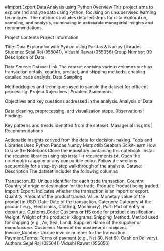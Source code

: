 #Import Export Data Analysis using Python
Overview
This project aims to explore and analyze data using Python, focusing on unsupervised learning techniques. The notebook includes detailed steps for data exploration, sampling, and analysis, culminating in actionable managerial insights and recommendations.

Project Contents
Project Information

Title: Data Exploration with Python using Pandas & Numpy Libraries
Students: Sejal Raj (055041), Vidushi Rawat (055056)
Group Number: 09
Description of Data

Data Source: Dataset Link
The dataset contains various columns such as transaction details, country, product, and shipping methods, enabling detailed trade analysis.
Data Sampling

Methodologies and techniques used to sample the dataset for efficient processing.
Project Objectives | Problem Statements

Objectives and key questions addressed in the analysis.
Analysis of Data

Data cleaning, preprocessing, and visualization steps.
Observations | Findings

Key patterns and trends identified from the dataset.
Managerial Insights | Recommendations

Actionable insights derived from the data for decision-making.
Tools and Libraries Used
Python
Pandas
Numpy
Matplotlib
Seaborn
Scikit-learn
How to Use the Notebook
Clone the repository containing this notebook.
Install the required libraries using pip install -r requirements.txt.
Open the notebook in Jupyter or any compatible editor.
Follow the sections sequentially for a step-by-step walkthrough of the analysis.
Dataset Description
The dataset includes the following columns:

Transaction_ID: Unique identifier for each trade transaction.
Country: Country of origin or destination for the trade.
Product: Product being traded.
Import_Export: Indicates whether the transaction is an import or export.
Quantity: Amount of the product traded.
Value: Monetary value of the product in USD.
Date: Date of the transaction.
Category: Category of the product (e.g., Electronics, Clothing, Machinery).
Port: Port of entry or departure.
Customs_Code: Customs or HS code for product classification.
Weight: Weight of the product in kilograms.
Shipping_Method: Method used for shipping (e.g., Air, Sea, Land).
Supplier: Name of the supplier or manufacturer.
Customer: Name of the customer or recipient.
Invoice_Number: Unique invoice number for the transaction.
Payment_Terms: Terms of payment (e.g., Net 30, Net 60, Cash on Delivery).
Authors:
Sejal Raj  (055041)
Vidushi Rawat (055056)
